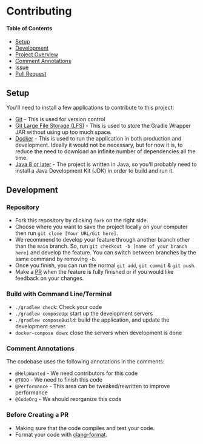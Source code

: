 # Contributing

#### Table of Contents
- [Setup](#user-content-setup)
- [Development](#user-content-development)
- [Project Overview](#user-content-project-overview)
- [Comment Annotations](#user-content-comment-annotations)
- [Issue](#user-content-issue)
- [Pull Request](#user-content-pull-request)

## Setup
You'll need to install a few applications to contribute to this project:

- [Git](https://git-scm.com/book/en/v2/Getting-Started-Installing-Git) -
  This is used for version control
- [Git Large File Storage (LFS)](https://docs.github.com/en/repositories/working-with-files/managing-large-files/installing-git-large-file-storage) -
  This is used to store the Gradle Wrapper JAR without using up too much space.
- [Docker](https://docs.docker.com/get-docker/) -
  This is used to run the application in both production and development. Ideally
  it would not be necessary, but for now it is, to reduce the need to download
  an infinite number of dependencies all the time.
- [Java 8 or later](https://www.java.com/en/download/manual.jsp) -
  The project is written in Java, so you'll probably need to install a Java
  Development Kit (JDK) in order to build and run it.

## Development

### Repository
- Fork this repository by clicking `fork` on the right side.
- Choose where you want to save the project locally on your computer then run
  `git clone [Your URL/Git here]`.
- We recommend to develop your feature through another branch other than the
  `main` branch. So, run `git checkout -b [name of your branch here]` and develop
  the feature. You can switch between branches by the same command by removing `-b`.
- Once you finish, you can run the normal `git add`, `git commit` & `git push`.
- Make a [PR](#user-content-pull-request) when the feature is fully finished or
  if you would like feedback on your changes.

### Build with Command Line/Terminal
- `./gradlew check`: Check your code
- `./gradlew composeUp`: start up the development servers
- `./gradlew composeBuild`: build the application, and update the development server.
- `docker-compose down`: close the servers when development is done

### Comment Annotations
The codebase uses the following annotations in the comments:

- `@HelpWanted` - We need contributors for this code
- `@TODO` - We need to finish this code
- `@Performance` - This area can be tweaked/rewritten to improve performance
- `@CodeOrg` - We should reorganize this code

### Before Creating a PR
- Making sure that the code compiles and test your code.
- Format your code with [clang-format](https://github.com/mprobst/ClangFormatIJ/).

